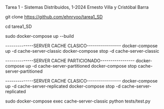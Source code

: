 Tarea 1 - Sistemas Distribuidos, 1-2024
Ernesto Villa y Cristóbal Barra


git clone https://github.com/ehnryoo/tarea1_SD

cd tarea1_SD

sudo docker-compose up --build 

--------------SERVER CACHE CLASICO-----------------
docker-compose up -d cache-server-classic
docker-compose stop -d cache-server-classic

--------------SERVER CACHE PARTICIONADO-----------------
docker-compose up -d cache-server-partitioned
docker-compose stop cache-server-partitioned

--------------SERVER CACHE CLASICO-----------------
docker-compose up -d cache-server-replicated
docker-compose stop -d cache-server-replicated

sudo docker-compose exec cache-server-classic python tests/test.py
